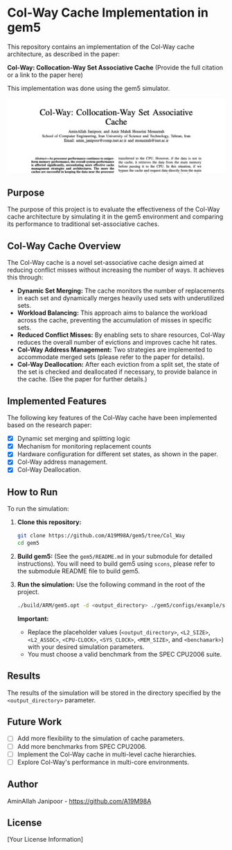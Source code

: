# Col-Way Cache Implementation in gem5

This repository contains an implementation of the Col-Way cache architecture, as described in the paper:

**Col-Way: Collocation-Way Set Associative Cache**
(Provide the full citation or a link to the paper here)

This implementation was done using the gem5 simulator.

![first_page_paper](images/first_page_paper.png)

## Purpose

The purpose of this project is to evaluate the effectiveness of the Col-Way cache architecture by simulating it in the gem5 environment and comparing its performance to traditional set-associative caches.

## Col-Way Cache Overview

The Col-Way cache is a novel set-associative cache design aimed at reducing conflict misses without increasing the number of ways. It achieves this through:

*   **Dynamic Set Merging:**  The cache monitors the number of replacements in each set and dynamically merges heavily used sets with underutilized sets.
*   **Workload Balancing:** This approach aims to balance the workload across the cache, preventing the accumulation of misses in specific sets.
*   **Reduced Conflict Misses:** By enabling sets to share resources, Col-Way reduces the overall number of evictions and improves cache hit rates.
*   **Col-Way Address Management:** Two strategies are implemented to accommodate merged sets (please refer to the paper for details).
*   **Col-Way Deallocation:** After each eviction from a split set, the state of the set is checked and deallocated if necessary, to provide balance in the cache. (See the paper for further details.)

## Implemented Features

The following key features of the Col-Way cache have been implemented based on the research paper:

*   [x] Dynamic set merging and splitting logic
*   [x] Mechanism for monitoring replacement counts
*   [x] Hardware configuration for different set states, as shown in the paper.
*   [x] Col-Way address management.
*   [x] Col-Way Deallocation.

## How to Run

To run the simulation:

1.  **Clone this repository:**

    ```bash
    git clone https://github.com/A19M98A/gem5/tree/Col_Way
    cd gem5
    ```
2.  **Build gem5:** (See the `gem5/README.md` in your submodule for detailed instructions). You will need to build gem5 using `scons`, please refer to the submodule README file to build gem5.
3.  **Run the simulation:** Use the following command in the root of the project.

     ```bash
    ./build/ARM/gem5.opt -d <output_directory> ./gem5/configs/example/se.py  --caches --l2cache  --l2_config=col-way --l2_size=<L2_SIZE> --l2_assoc=<L2_ASSOC>  --cpu-clock=<CPU-CLOCK> --sys-clock=<SYS_CLOCK>  --mem-type=DDR3  --mem-size=<MEM_SIZE>  -c <benchamark>
    ```
    **Important:** 
    *  Replace the placeholder values (`<output_directory>`, `<L2_SIZE>`, `<L2_ASSOC>`, `<CPU-CLOCK>`, `<SYS_CLOCK>`, `<MEM_SIZE>`, and `<benchamark>`) with your desired simulation parameters.
    * You must choose a valid benchmark from the SPEC CPU2006 suite.

## Results

The results of the simulation will be stored in the directory specified by the `<output_directory>` parameter.

## Future Work

*   [ ] Add more flexibility to the simulation of cache parameters.
*   [ ] Add more benchmarks from SPEC CPU2006.
*   [ ] Implement the Col-Way cache in multi-level cache hierarchies.
*   [ ] Explore Col-Way's performance in multi-core environments.

## Author

AminAllah Janipoor - https://github.com/A19M98A

## License

[Your License Information]
